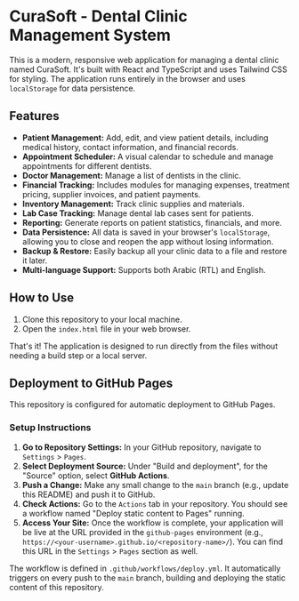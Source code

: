 # CuraSoft - Dental Clinic Management System

This is a modern, responsive web application for managing a dental clinic named CuraSoft. It's built with React and TypeScript and uses Tailwind CSS for styling. The application runs entirely in the browser and uses `localStorage` for data persistence.

## Features

- **Patient Management:** Add, edit, and view patient details, including medical history, contact information, and financial records.
- **Appointment Scheduler:** A visual calendar to schedule and manage appointments for different dentists.
- **Doctor Management:** Manage a list of dentists in the clinic.
- **Financial Tracking:** Includes modules for managing expenses, treatment pricing, supplier invoices, and patient payments.
- **Inventory Management:** Track clinic supplies and materials.
- **Lab Case Tracking:** Manage dental lab cases sent for patients.
- **Reporting:** Generate reports on patient statistics, financials, and more.
- **Data Persistence:** All data is saved in your browser's `localStorage`, allowing you to close and reopen the app without losing information.
- **Backup & Restore:** Easily backup all your clinic data to a file and restore it later.
- **Multi-language Support:** Supports both Arabic (RTL) and English.

## How to Use

1.  Clone this repository to your local machine.
2.  Open the `index.html` file in your web browser.

That's it! The application is designed to run directly from the files without needing a build step or a local server.

## Deployment to GitHub Pages

This repository is configured for automatic deployment to GitHub Pages.

### Setup Instructions

1.  **Go to Repository Settings:** In your GitHub repository, navigate to `Settings` > `Pages`.
2.  **Select Deployment Source:** Under "Build and deployment", for the "Source" option, select **GitHub Actions**.
3.  **Push a Change:** Make any small change to the `main` branch (e.g., update this README) and push it to GitHub.
4.  **Check Actions:** Go to the `Actions` tab in your repository. You should see a workflow named "Deploy static content to Pages" running.
5.  **Access Your Site:** Once the workflow is complete, your application will be live at the URL provided in the `github-pages` environment (e.g., `https://<your-username>.github.io/<repository-name>/`). You can find this URL in the `Settings` > `Pages` section as well.

The workflow is defined in `.github/workflows/deploy.yml`. It automatically triggers on every push to the `main` branch, building and deploying the static content of this repository.
